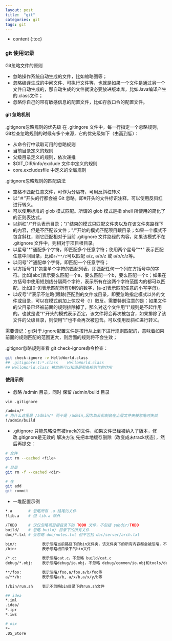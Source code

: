 ```yaml
---
layout: post
title:  "git"
categories: git
tags: git
---
```


* content
{:toc}
### git 使用记录
Git忽略文件的原则
-  忽略操作系统自动生成的文件，比如缩略图等；
-  忽略编译生成的中间文件、可执行文件等，也就是如果一个文件是通过另一个文件自动生成的，那自动生成的文件就没必要放进版本库，比如Java编译产生的.class文件；
-  忽略你自己的带有敏感信息的配置文件，比如存放口令的配置文件。



#### git 忽略机制
.gitignore忽略规则的优先级
在 .gitingore 文件中，每一行指定一个忽略规则，Git检查忽略规则的时候有多个来源，它的优先级如下（由高到低）：
* 从命令行中读取可用的忽略规则
* 当前目录定义的规则
* 父级目录定义的规则，依次递推
* $GIT_DIR/info/exclude 文件中定义的规则
* core.excludesfile 中定义的全局规则

.gitignore忽略规则的匹配语法
* 空格不匹配任意文件，可作为分隔符，可用反斜杠转义
* 以“＃”开头的行都会被 Git 忽略。即#开头的文件标识注释，可以使用反斜杠进行转义。
* 可以使用标准的 glob 模式匹配。所谓的 glob 模式是指 shell 所使用的简化了的正则表达式。
* 以斜杠"/"开头表示目录；"/"结束的模式只匹配文件夹以及在该文件夹路径下的内容，但是不匹配该文件；"/"开始的模式匹配项目跟目录；如果一个模式不包含斜杠，则它匹配相对于当前 .gitignore 文件路径的内容，如果该模式不在 .gitignore 文件中，则相对于项目根目录。
* 以星号"*"通配多个字符，即匹配多个任意字符；使用两个星号"**" 表示匹配任意中间目录，比如`a/**/z`可以匹配 a/z, a/b/z 或 a/b/c/z等。
* 以问号"?"通配单个字符，即匹配一个任意字符；
* 以方括号"[]"包含单个字符的匹配列表，即匹配任何一个列在方括号中的字符。比如[abc]表示要么匹配一个a，要么匹配一个b，要么匹配一个c；如果在方括号中使用短划线分隔两个字符，表示所有在这两个字符范围内的都可以匹配。比如[0-9]表示匹配所有0到9的数字，[a-z]表示匹配任意的小写字母）。
* 以叹号"!"表示不忽略(跟踪)匹配到的文件或目录，即要忽略指定模式以外的文件或目录，可以在模式前加上惊叹号（!）取反。需要特别注意的是：如果文件的父目录已经被前面的规则排除掉了，那么对这个文件用"!"规则是不起作用的。也就是说"!"开头的模式表示否定，该文件将会再次被包含，如果排除了该文件的父级目录，则使用"!"也不会再次被包含。可以使用反斜杠进行转义。

需要谨记：git对于.ignore配置文件是按行从上到下进行规则匹配的，意味着如果前面的规则匹配的范围更大，则后面的规则将不会生效；


.gitignor忽略规则查看
git check-ignore命令检查：

```bash
git check-ignore -v HelloWorld.class
## .gitignore:1:*.class    HelloWorld.class
## HelloWorld.class 被忽略可以知道是那条规则气的作用
```

#### 使用示例
* 忽略 /admin 目录，同时 保留 /admin/build 目录

```bash
vim .gitignore

/admin/*
# 为什么这里是 /admin/* 而不是 /admin,因为取反机制会在上层文件夹被忽略时失效
!/admin/build

```

* .gitignore 只能忽略没有被track的文件，如果文件已经被纳入了版本，修改.gitignore是无效的
解决方法 先把本地缓存删除（改变成未track状态），然后再提交：

```bash
# 文件
git rm --cached <file>

# 目录
git rm -f --cached <dir>

# 在
git add 
git commit  
```

* 一堆配置示例

```bash
*.a       # 忽略所有 .a 结尾的文件
!lib.a    # 但 lib.a 除外

/TODO     # 仅仅忽略项目根目录下的 TODO 文件，不包括 subdir/TODO
build/    # 忽略 build/ 目录下的所有文件
doc/*.txt # 会忽略 doc/notes.txt 但不包括 doc/server/arch.txt
 
bin/:           表示忽略当前路径下的bin文件夹，该文件夹下的所有内容都会被忽略，不忽略 bin 文件
/bin:           表示忽略根目录下的bin文件

/*.c:           表示忽略cat.c，不忽略 build/cat.c
debug/*.obj:    表示忽略debug/io.obj，不忽略 debug/common/io.obj和tools/debug/io.obj

**/foo:         表示忽略/foo,a/foo,a/b/foo等
a/**/b:         表示忽略a/b, a/x/b,a/x/y/b等

!/bin/run.sh    表示不忽略bin目录下的run.sh文件

## idea
*.iml 
.idea/ 
*.ipr 
*.iws 

# osx 
*~ 
.DS_Store 
```

